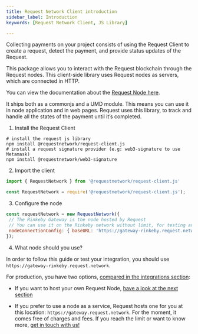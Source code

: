 ```yaml
---
title: Request Network Client introduction
sidebar_label: Introduction
keywords: [Request Network Client, JS Library]

---
```


Collecting payments on your project consists of using the Request Client to create a request, detect the payment, and provide status updates of the Request.

This package allows you to interact with the Request blockchain through the Request nodes. This client-side library uses Request nodes as servers, which are connected in HTTP. 

You can view the documentation about the [Request Node here](../6-hosting-a-node/0-intro).

It ships both as a commonjs and a UMD module. This means you can use it in node application and in web pages.
Request uses this library, to track and handle all the states of the payment until it’s completed.

1. Install the Request Client
```shell
# install the request js library
npm install @requestnetwork/request-client.js
# install a request signature provider (e.g: web3-signature to use Metamask)
npm install @requestnetwork/web3-signature
```

2. Import the client
```jsx
import { RequestNetwork } from '@requestnetwork/request-client.js'

const RequestNetwork = require('@requestnetwork/request-client.js');
```

3. Configure the node

```jsx
const requestNetwork = new RequestNetwork({
 // The Rinkeby Gateway is the node hosted by Request
 // You can use it on the Rinkeby network without limit, for testing and discovery of the library
 nodeConnectionConfig: { baseURL: 'https://gateway-rinkeby.request.network/' },
});
```

4. What node should you use?

In order to follow this guide or test your integration, you should use `https://gateway-rinkeby.request.network`.

For production, you have two options, [compared in the integrations section](../integration-options):

* If you want to host your own Request Node, [have a look at the next section](../6-hosting-a-node/0-intro)

* If you prefer to use a node as a service, Request hosts one for you at this location: `https://gateway.request.network`. For the moment, it comes free of charges and fees. If you reach the limit or want to know more, [get in touch with us!](https://join.slack.com/t/requesthub/shared_invite/enQtMjkwNDQwMzUwMjI3LWNlYTlmODViMmE3MzY0MWFiMTUzYmNiMWEyZmNiNWZhMjM3MTEzN2JkZTMxN2FhN2NmODFkNmU5MDBmOTUwMjA)
